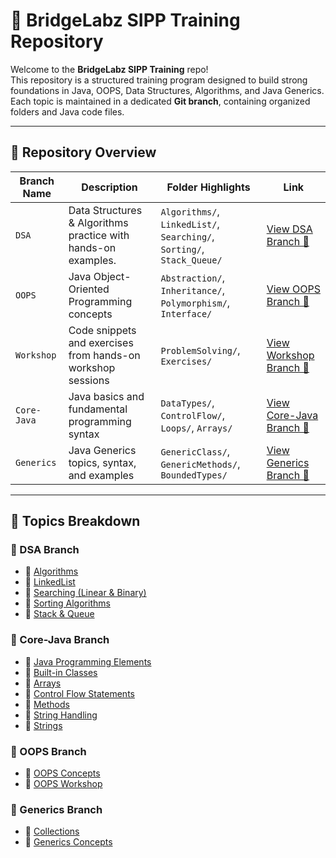 # 🌉 BridgeLabz SIPP Training Repository

Welcome to the **BridgeLabz SIPP Training** repo!  
This repository is a structured training program designed to build strong foundations in Java, OOPS, Data Structures, Algorithms, and Java Generics. Each topic is maintained in a dedicated **Git branch**, containing organized folders and Java code files.

---

## 📂 Repository Overview

| Branch Name | Description | Folder Highlights | Link |
|-------------|-------------|-------------------|------|
| `DSA`       | Data Structures & Algorithms practice with hands-on examples. | `Algorithms/`, `LinkedList/`, `Searching/`, `Sorting/`, `Stack_Queue/` | [View DSA Branch 🔗](https://github.com/srivastavaC/BridgeLabz-SIPP-Training/tree/DSA) |
| `OOPS`      | Java Object-Oriented Programming concepts | `Abstraction/`, `Inheritance/`, `Polymorphism/`, `Interface/` | [View OOPS Branch 🔗](https://github.com/srivastavaC/BridgeLabz-SIPP-Training/tree/OOPS) |
| `Workshop`  | Code snippets and exercises from hands-on workshop sessions | `ProblemSolving/`, `Exercises/` | [View Workshop Branch 🔗](https://github.com/srivastavaC/BridgeLabz-SIPP-Training/tree/Workshop) |
| `Core-Java` | Java basics and fundamental programming syntax | `DataTypes/`, `ControlFlow/`, `Loops/`, `Arrays/` | [View Core-Java Branch 🔗](https://github.com/srivastavaC/BridgeLabz-SIPP-Training/tree/Core-Java) |
| `Generics`  | Java Generics topics, syntax, and examples | `GenericClass/`, `GenericMethods/`, `BoundedTypes/` | [View Generics Branch 🔗](https://github.com/srivastavaC/BridgeLabz-SIPP-Training/tree/Generics) |

---

## 🧠 Topics Breakdown

### 🔸 DSA Branch
- 📁 [Algorithms](https://github.com/srivastavaC/BridgeLabz-SIPP-Training/tree/DSA/Algorithms)
- 📁 [LinkedList](https://github.com/srivastavaC/BridgeLabz-SIPP-Training/tree/DSA/LinkedList)
- 📁 [Searching (Linear & Binary)](https://github.com/srivastavaC/BridgeLabz-SIPP-Training/tree/DSA/Searching)
- 📁 [Sorting Algorithms](https://github.com/srivastavaC/BridgeLabz-SIPP-Training/tree/DSA/Sorting)
- 📁 [Stack & Queue](https://github.com/srivastavaC/BridgeLabz-SIPP-Training/tree/DSA/Stack_Queue)

### 🔸 Core-Java Branch
- 📁 [Java Programming Elements](https://github.com/srivastavaC/BridgeLabz-SIPP-Training/tree/Core-Java/Java_Programming_Elements)
- 📁 [Built-in Classes](https://github.com/srivastavaC/BridgeLabz-SIPP-Training/tree/Core-Java/built-In)
- 📁 [Arrays](https://github.com/srivastavaC/BridgeLabz-SIPP-Training/tree/Core-Java/java_arrays)
- 📁 [Control Flow Statements](https://github.com/srivastavaC/BridgeLabz-SIPP-Training/tree/Core-Java/java_control_flows)
- 📁 [Methods](https://github.com/srivastavaC/BridgeLabz-SIPP-Training/tree/Core-Java/methods)
- 📁 [String Handling](https://github.com/srivastavaC/BridgeLabz-SIPP-Training/tree/Core-Java/string_handling)
- 📁 [Strings](https://github.com/srivastavaC/BridgeLabz-SIPP-Training/tree/Core-Java/strings)

### 🔸 OOPS Branch
- 📁 [OOPS Concepts](https://github.com/srivastavaC/BridgeLabz-SIPP-Training/tree/OOPS/OOPS)
- 📁 [OOPS Workshop](https://github.com/srivastavaC/BridgeLabz-SIPP-Training/tree/OOPS/Workshop)


### 🔸 Generics Branch
- 📁 [Collections](https://github.com/srivastavaC/BridgeLabz-SIPP-Training/tree/Generics/Collections)
- 📁 [Generics Concepts](https://github.com/srivastavaC/BridgeLabz-SIPP-Training/tree/Generics/Generics)
